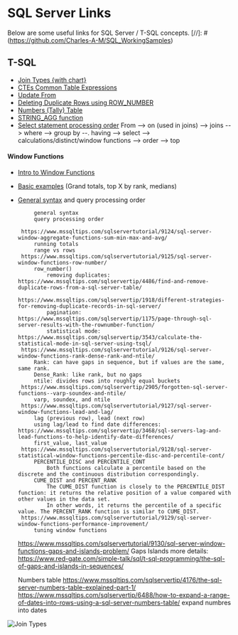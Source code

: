 # SQL Server Links

Below are some useful links for SQL Server / T-SQL concepts.
[//]: # (https://github.com/Charles-A-M/SQL_WorkingSamples)

## T-SQL

 - [Join Types {with chart}](https://www.securesolutions.no/wp-content/uploads/2014/07/joins-1.jpg)
 - [CTEs Common Table Expressions](https://www.mssqltips.com/sqlservertip/6727/tsql-tips-tricks/)
 - [Update From](https://www.mssqltips.com/sqlservertip/6727/tsql-tips-tricks/)
 - [Deleting Duplicate Rows using ROW_NUMBER](https://www.mssqltips.com/sqlservertip/6727/tsql-tips-tricks/)
 - [Numbers (Tally) Table](https://www.mssqltips.com/sqlservertip/6727/tsql-tips-tricks/)
 - [STRING_AGG function](https://www.mssqltips.com/sqlservertip/6727/tsql-tips-tricks/)
 - [Select statement processing order](https://www.mssqltips.com/sqlservertutorial/9123/sql-server-window-function-syntax/) From --> on (used in joins) --> joins --> where --> group by --. having --> select --> calculations/distinct/window functions --> order --> top
 
#### Window Functions
 - [Intro to Window Functions](https://www.mssqltips.com/sqlservertutorial/9121/sql-server-t-sql-window-functions-tutorial/)
 - [Basic examples](https://www.mssqltips.com/sqlservertutorial/9122/sql-server-window-functions-examples/) (Grand totals, top X by rank, medians)
 - [General syntax](https://www.mssqltips.com/sqlservertutorial/9123/sql-server-window-function-syntax/) and query processing order
 
			general syntax
			query processing order
				
		https://www.mssqltips.com/sqlservertutorial/9124/sql-server-window-aggregate-functions-sum-min-max-and-avg/
			running totals
			range vs rows
		https://www.mssqltips.com/sqlservertutorial/9125/sql-server-window-functions-row-number/
			row_number()
				removing duplicates: https://www.mssqltips.com/sqlservertip/4486/find-and-remove-duplicate-rows-from-a-sql-server-table/
									 https://www.mssqltips.com/sqlservertip/1918/different-strategies-for-removing-duplicate-records-in-sql-server/
				pagination: https://www.mssqltips.com/sqlservertip/1175/page-through-sql-server-results-with-the-rownumber-function/
				statistical mode: https://www.mssqltips.com/sqlservertip/3543/calculate-the-statistical-mode-in-sql-server-using-tsql/
		https://www.mssqltips.com/sqlservertutorial/9126/sql-server-window-functions-rank-dense-rank-and-ntile/
			Rank: can have gaps in sequence, but if values are the same, same rank.
			Dense_Rank: like rank, but no gaps
			ntile: divides rows into roughly equal buckets
		https://www.mssqltips.com/sqlservertip/2905/forgotten-sql-server-functions--varp-soundex-and-ntile/
			varp, soundex, and ntile
		https://www.mssqltips.com/sqlservertutorial/9127/sql-server-window-functions-lead-and-lag/
			lag (previous row), lead (next row)
			using lag/lead to find date differences: https://www.mssqltips.com/sqlservertip/3468/sql-servers-lag-and-lead-functions-to-help-identify-date-differences/
			first_value, last_value
		https://www.mssqltips.com/sqlservertutorial/9128/sql-server-statistical-window-functions-percentile-disc-and-percentile-cont/
			PERCENTILE_DISC and PERCENTILE_CONT
				Both functions calculate a percentile based on the discrete and the continuous distribution correspondingly. 
			CUME_DIST and PERCENT_RANK 
				The CUME_DIST function is closely to the PERCENTILE_DIST function: it returns the relative position of a value compared with other values in the data set. 
				In other words, it returns the percentile of a specific value. The PERCENT_RANK function is similar to CUME_DIST.
		https://www.mssqltips.com/sqlservertutorial/9129/sql-server-window-functions-performance-improvement/
			tuning window functions
	https://www.mssqltips.com/sqlservertutorial/9130/sql-server-window-functions-gaps-and-islands-problem/
		Gaps
		Islands
		more details: https://www.red-gate.com/simple-talk/sql/t-sql-programming/the-sql-of-gaps-and-islands-in-sequences/
	
	Numbers table
		https://www.mssqltips.com/sqlservertip/4176/the-sql-server-numbers-table-explained-part-1/
		https://www.mssqltips.com/sqlservertip/6488/how-to-expand-a-range-of-dates-into-rows-using-a-sql-server-numbers-table/
			expand numbres into dates
		









![Join Types](https://www.securesolutions.no/wp-content/uploads/2014/07/joins-1.jpg)